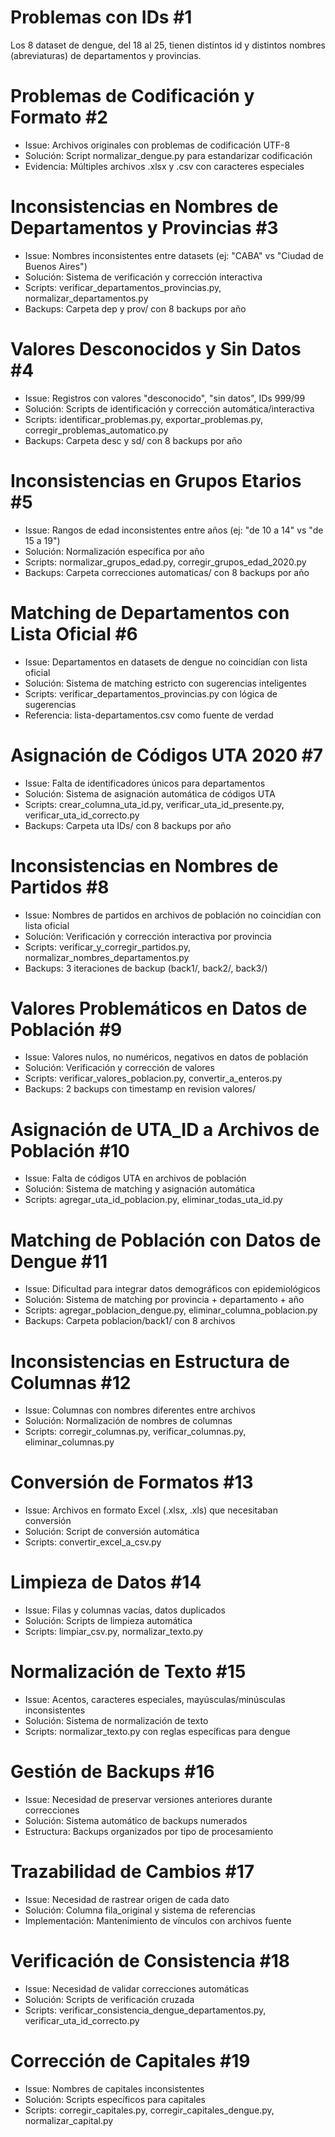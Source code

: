 # Problemas con IDs #1

Los 8 dataset de dengue, del 18 al 25, tienen distintos id y distintos nombres (abreviaturas) de departamentos y provincias.


# Problemas de Codificación y Formato **#2**

* Issue: Archivos originales con problemas de codificación UTF-8
* Solución: Script normalizar_dengue.py para estandarizar codificación
* Evidencia: Múltiples archivos .xlsx y .csv con caracteres especiales


# Inconsistencias en Nombres de Departamentos y Provincias **#3**

* Issue: Nombres inconsistentes entre datasets (ej: "CABA" vs "Ciudad de Buenos Aires")
* Solución: Sistema de verificación y corrección interactiva
* Scripts: verificar_departamentos_provincias.py, normalizar_departamentos.py
* Backups: Carpeta dep y prov/ con 8 backups por año


# Valores Desconocidos y Sin Datos **#4**

* Issue: Registros con valores "desconocido", "sin datos", IDs 999/99
* Solución: Scripts de identificación y corrección automática/interactiva
* Scripts: identificar_problemas.py, exportar_problemas.py, corregir_problemas_automatico.py
* Backups: Carpeta desc y sd/ con 8 backups por año



# Inconsistencias en Grupos Etarios **#5**

* Issue: Rangos de edad inconsistentes entre años (ej: "de 10 a 14" vs "de 15 a 19")
* Solución: Normalización específica por año
* Scripts: normalizar_grupos_edad.py, corregir_grupos_edad_2020.py
* Backups: Carpeta correcciones automaticas/ con 8 backups por año


# Matching de Departamentos con Lista Oficial **#6**

* Issue: Departamentos en datasets de dengue no coincidían con lista oficial
* Solución: Sistema de matching estricto con sugerencias inteligentes
* Scripts: verificar_departamentos_provincias.py con lógica de sugerencias
* Referencia: lista-departamentos.csv como fuente de verdad


# Asignación de Códigos UTA 2020 **#7**

* Issue: Falta de identificadores únicos para departamentos
* Solución: Sistema de asignación automática de códigos UTA
* Scripts: crear_columna_uta_id.py, verificar_uta_id_presente.py, verificar_uta_id_correcto.py
* Backups: Carpeta uta IDs/ con 8 backups por año



# Inconsistencias en Nombres de Partidos **#8**

* Issue: Nombres de partidos en archivos de población no coincidían con lista oficial
* Solución: Verificación y corrección interactiva por provincia
* Scripts: verificar_y_corregir_partidos.py, normalizar_nombres_departamentos.py
* Backups: 3 iteraciones de backup (back1/, back2/, back3/)


# Valores Problemáticos en Datos de Población **#9**

* Issue: Valores nulos, no numéricos, negativos en datos de población
* Solución: Verificación y corrección de valores
* Scripts: verificar_valores_poblacion.py, convertir_a_enteros.py
* Backups: 2 backups con timestamp en revision valores/


# Asignación de UTA_ID a Archivos de Población **#10**

* Issue: Falta de códigos UTA en archivos de población
* Solución: Sistema de matching y asignación automática
* Scripts: agregar_uta_id_poblacion.py, eliminar_todas_uta_id.py


# Matching de Población con Datos de Dengue **#11**

* Issue: Dificultad para integrar datos demográficos con epidemiológicos
* Solución: Sistema de matching por provincia + departamento + año
* Scripts: agregar_poblacion_dengue.py, eliminar_columna_poblacion.py
* Backups: Carpeta poblacion/back1/ con 8 archivos


# Inconsistencias en Estructura de Columnas **#12**

* Issue: Columnas con nombres diferentes entre archivos
* Solución: Normalización de nombres de columnas
* Scripts: corregir_columnas.py, verificar_columnas.py, eliminar_columnas.py


# Conversión de Formatos **#13**

* Issue: Archivos en formato Excel (.xlsx, .xls) que necesitaban conversión
* Solución: Script de conversión automática
* Scripts: convertir_excel_a_csv.py


# Limpieza de Datos **#14**

* Issue: Filas y columnas vacías, datos duplicados
* Solución: Scripts de limpieza automática
* Scripts: limpiar_csv.py, normalizar_texto.py


# Normalización de Texto **#15**

* Issue: Acentos, caracteres especiales, mayúsculas/minúsculas inconsistentes
* Solución: Sistema de normalización de texto
* Scripts: normalizar_texto.py con reglas específicas para dengue


# Gestión de Backups **#16**

* Issue: Necesidad de preservar versiones anteriores durante correcciones
* Solución: Sistema automático de backups numerados
* Estructura: Backups organizados por tipo de procesamiento


# Trazabilidad de Cambios **#17**

* Issue: Necesidad de rastrear origen de cada dato
* Solución: Columna fila_original y sistema de referencias
* Implementación: Mantenimiento de vínculos con archivos fuente


# Verificación de Consistencia **#18**

* Issue: Necesidad de validar correcciones automáticas
* Solución: Scripts de verificación cruzada
* Scripts: verificar_consistencia_dengue_departamentos.py, verificar_uta_id_correcto.py


# Corrección de Capitales **#19**

* Issue: Nombres de capitales inconsistentes
* Solución: Scripts específicos para capitales
* Scripts: corregir_capitales.py, corregir_capitales_dengue.py, normalizar_capital.py
